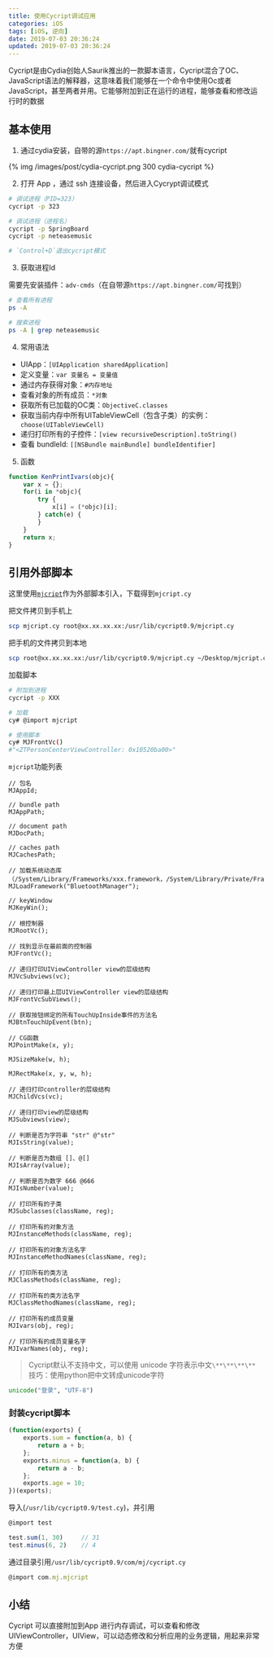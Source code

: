 ```yaml
---
title: 使用Cycript调试应用
categories: iOS
tags: [iOS, 逆向]
date: 2019-07-03 20:36:24
updated: 2019-07-03 20:36:24
---
```


Cycript是由Cydia创始人Saurik推出的一款脚本语言，Cycript混合了OC、JavaScript语法的解释器，这意味着我们能够在一个命令中使用Oc或者JavaScript，甚至两者并用。它能够附加到正在运行的进程，能够查看和修改运行时的数据

<!-- more -->
## 基本使用
1. 通过cydia安装，自带的源`https://apt.bingner.com/`就有cycript

{% img /images/post/cydia-cycript.png 300 cydia-cycript %}


2. 打开 App ，通过 ssh 连接设备，然后进入Cycrypt调试模式
```sh
# 调试进程（PID=323）
cycript -p 323

# 调试进程（进程名）
cycript -p SpringBoard
cycript -p neteasemusic

# `Control+D`退出cycript模式
```

3. 获取进程Id

需要先安装插件：`adv-cmds`（在自带源`https://apt.bingner.com/`可找到）
```sh
# 查看所有进程
ps -A 

# 搜索进程
ps -A | grep neteasemusic
```

4. 常用语法

* UIApp：`[UIApplication sharedApplication]`
* 定义变量：`var 变量名 = 变量值`
* 通过内存获得对象：`#内存地址`
* 查看对象的所有成员：`*对象`
* 获取所有已加载的OC类：`ObjectiveC.classes`
* 获取当前内存中所有UITableViewCell（包含子类）的实例：`choose(UITableViewCell)`
* 递归打印所有的子控件：`[view recursiveDescription].toString()`
* 查看 bundleId: `[[NSBundle mainBundle] bundleIdentifier]`

5. 函数
```js
function KenPrintIvars(objc){
    var x = {};
    for(i in *objc){
        try {
            x[i] = (*objc)[i];
        } catch(e) {
        }
    }
    return x;
}
```


## 引用外部脚本
这里使用[`mjcript`](https://github.com/CoderMJLee/mjcript)作为外部脚本引入，下载得到`mjcript.cy`

把文件拷贝到手机上
```sh
scp mjcript.cy root@xx.xx.xx.xx:/usr/lib/cycript0.9/mjcript.cy
```
把手机的文件拷贝到本地
```sh
scp root@xx.xx.xx.xx:/usr/lib/cycript0.9/mjcript.cy ~/Desktop/mjcript.cy
```
加载脚本
```sh
# 附加到进程
cycript -p XXX

# 加载
cy# @import mjcript

# 使用脚本
cy# MJFrontVc()
#"<ZTPersonCenterViewController: 0x10520ba00>"
```

`mjcript`功能列表

```objc
// 包名
MJAppId;

// bundle path
MJAppPath;

// document path
MJDocPath;

// caches path
MJCachesPath;

// 加载系统动态库（/System/Library/Frameworks/xxx.framework，/System/Library/Private/Frameworks/xxx.framework）
MJLoadFramework("BluetoothManager");

// keyWindow
MJKeyWin();

// 根控制器
MJRootVc();

// 找到显示在最前面的控制器
MJFrontVc();

// 递归打印UIViewController view的层级结构
MJVcSubviews(vc);

// 递归打印最上层UIViewController view的层级结构
MJFrontVcSubViews();

// 获取按钮绑定的所有TouchUpInside事件的方法名
MJBtnTouchUpEvent(btn);

// CG函数
MJPointMake(x, y);

MJSizeMake(w, h);

MJRectMake(x, y, w, h);

// 递归打印controller的层级结构
MJChildVcs(vc);

// 递归打印view的层级结构
MJSubviews(view);

// 判断是否为字符串 "str" @"str"
MJIsString(value);
		
// 判断是否为数组 []、@[]
MJIsArray(value);

// 判断是否为数字 666 @666
MJIsNumber(value);

// 打印所有的子类
MJSubclasses(className, reg);

// 打印所有的对象方法
MJInstanceMethods(className, reg);

// 打印所有的对象方法名字
MJInstanceMethodNames(className, reg);

// 打印所有的类方法
MJClassMethods(className, reg);

// 打印所有的类方法名字
MJClassMethodNames(className, reg);
		
// 打印所有的成员变量
MJIvars(obj, reg);

// 打印所有的成员变量名字
MJIvarNames(obj, reg);
```

> Cycript默认不支持中文，可以使用 unicode 字符表示中文`\**\**\**\**`
> 技巧：使用python把中文转成unicode字符
```py
unicode("登录", "UTF-8")
```


### 封装cycript脚本
```js
(function(exports) {
	exports.sum = function(a, b) {
		return a + b;
	};
	exports.minus = function(a, b) {
		return a - b;
	};
	exports.age = 10;
})(exports);
```
导入(`/usr/lib/cycript0.9/test.cy`)，并引用
```js
@import test

test.sum(1, 30)     // 31
test.minus(6, 2)    // 4
```

通过目录引用`/usr/lib/cycript0.9/com/mj/cycript.cy`
```js
@import com.mj.mjcript
```

## 小结
Cycript 可以直接附加到App 进行内存调试，可以查看和修改 UIViewController，UIView，可以动态修改和分析应用的业务逻辑，用起来非常方便
